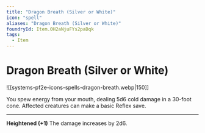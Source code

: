 ```yaml
---
title: "Dragon Breath (Silver or White)"
icon: "spell"
aliases: "Dragon Breath (Silver or White)"
foundryId: Item.0H2aNjuFYs2paDqk
tags:
  - Item
---
```


# Dragon Breath (Silver or White)
![[systems-pf2e-icons-spells-dragon-breath.webp|150]]

You spew energy from your mouth, dealing 5d6 cold damage in a 30-foot cone. Affected creatures can make a basic Reflex save.

* * *

**Heightened (+1)** The damage increases by 2d6.
